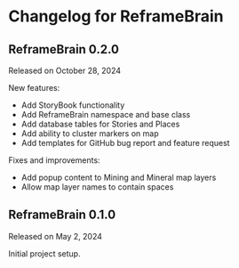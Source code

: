 # Changelog for ReframeBrain

## ReframeBrain 0.2.0
Released on October 28, 2024

New features:
- Add StoryBook functionality
- Add ReframeBrain namespace and base class
- Add database tables for Stories and Places
- Add ability to cluster markers on map
- Add templates for GitHub bug report and feature request

Fixes and improvements:
- Add popup content to Mining and Mineral map layers
- Allow map layer names to contain spaces

## ReframeBrain 0.1.0
Released on May 2, 2024

Initial project setup.
